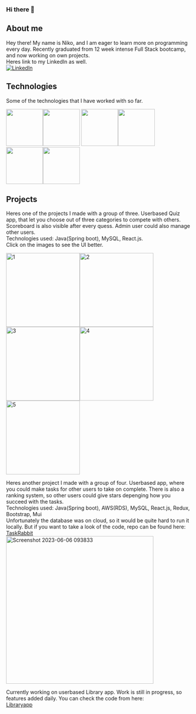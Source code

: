 ### Hi there 👋

## About me
Hey there! My name is Niko, and I am eager to learn more on programming every day. Recently graduated from 12 week intense Full Stack bootcamp, and now working on own projects.     
Heres link to my LinkedIn as well.    
[![LinkedIn](https://img.shields.io/badge/LinkedIn-blue?style=flat-square&logo=linkedin&labelColor=blue)](https://www.linkedin.com/in/niko-rappe-883001263/)

## Technologies
Some of the technologies that I have worked with so far.       

<img src="https://is.mediadelivery.fi/img/468/bccec86c243846a3b23e636a05d9110b.jpg" width="100px" height="100px"><img src="https://upload.wikimedia.org/wikipedia/commons/thumb/6/6a/JavaScript-logo.png/800px-JavaScript-logo.png" width="100px" height="100px">
<img src="https://cdn.iconscout.com/icon/free/png-256/free-react-1-282599.png?f=webp" width="100px" height="100px"><img src="https://img.favpng.com/6/2/11/redux-react-javascript-freecodecamp-npm-png-favpng-6F2x50visKuC0trBQ0952Cm1E_t.jpg" width="100px" height="100px">
<img src="https://www.inovex.de/wp-content/uploads/Amazon_Web_Services_Logo-kl.png" width="100px" height="100px"><img src="https://upload.wikimedia.org/wikipedia/fi/thumb/e/e0/MySQL-n_logo.svg/1200px-MySQL-n_logo.svg.png" width="100px" height="100px">

## Projects
Heres one of the projects I made with a group of three. Userbased Quiz app, that let you choose out of three categories to compete with others. Scoreboard is also visible after every quess. Admin user could also manage other users.      
Technologies used: Java(Spring boot), MySQL, React.js.      
Click on the images to see the UI better.

<img width="200px" height="200px" alt="1" src="https://github.com/Spirilo/Spirilo/assets/101670946/e0746af2-15d3-43d7-9c20-59e9028ee7c3"><img width="200px" height="200px" alt="2" src="https://github.com/Spirilo/Spirilo/assets/101670946/e517b0ab-c6ef-479e-8722-6d00c3fd376c"><img width="200px" height="200px" alt="3" src="https://github.com/Spirilo/Spirilo/assets/101670946/6e72907d-771d-44b9-b6f0-6be9094eff29"><img width="200px" height="200px" alt="4" src="https://github.com/Spirilo/Spirilo/assets/101670946/9b40d83b-a60d-4812-8c70-4cbea1dbf405"><img width="200px" height="200px" alt="5" src="https://github.com/Spirilo/Spirilo/assets/101670946/f434ac6f-5abf-4e91-94a9-ca74709129d3">

Heres another project I made with a group of four. Userbased app, where you could make tasks for other users to take on complete. There is also a ranking system, so other users could give stars depenging how you succeed with the tasks.      
Technologies used: Java(Spring boot), AWS(RDS), MySQL, React.js, Redux, Bootstrap, Mui       
Unfortunately the database was on cloud, so it would be quite hard to run it locally. But if you want to take a look of the code, repo can be found here:     
[TaskRabbit](https://github.com/Spirilo/task-rabbit)      
<img width="400px" height="400px" alt="Screenshot 2023-06-06 093833" src="https://github.com/Spirilo/Spirilo/assets/101670946/b1052b39-fa1e-41ad-aa6f-9d90402a83bd">

Currently working on userbased Library app. Work is still in progress, so features added daily. You can check the code from here:    
[Libraryapp](https://github.com/Spirilo/library-app)

